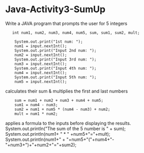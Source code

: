 # Java-Activity3-SumUp
Write a JAVA program that prompts the user for 5 integers

       int num1, num2, num3, num4, num5, sum, sum1, sum2, mult;

        System.out.print("1st num: ");
        num1 = input.nextInt();
        System.out.print("Input 2nd num: ");
        num2 = input.nextInt();
        System.out.print("Input 3rd num: ");
        num3 = input.nextInt();
        System.out.print("Input 4th num: ");
        num4 = input.nextInt();
        System.out.print("Input 5th num: ");
        num5 = input.nextInt();

calculates their sum & multiplies the first and last numbers

        sum = num1 + num2 + num3 + num4 + num5;
        sum1 = num4 - num3;
        sum2 = num1 + num5 * (num4 - num3) + num2;
        mult = num1 * num2;
    
applies a formula to the inputs before displaying the results.
     System.out.println("The sum of the 5 number is " + sum);
     System.out.println(num1+ " * " +num5+"="+mult);
     System.out.println(num1+" + "+num5+"("+num4+"-"+num3+")+"+num2+"="+sum2);
